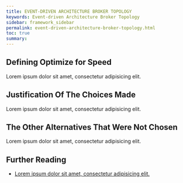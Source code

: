 ```yaml
---
title: EVENT-DRIVEN ARCHITECTURE BROKER TOPOLOGY
keywords: Event-driven Architecture Broker Topology
sidebar: framework_sidebar
permalink: event-driven-architecture-broker-topology.html
toc: true
summary:
---
```


## Defining Optimize for Speed
Lorem ipsum dolor sit amet, consectetur adipisicing elit.

## Justification Of The Choices Made
Lorem ipsum dolor sit amet, consectetur adipisicing elit.

## The Other Alternatives That Were Not Chosen
Lorem ipsum dolor sit amet, consectetur adipisicing elit.

## Further Reading
* [Lorem ipsum dolor sit amet, consectetur adipisicing elit.]()
